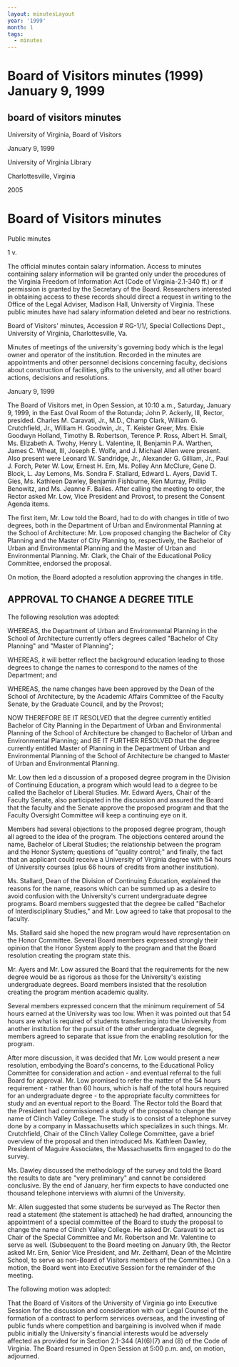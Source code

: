 ```yaml
---
layout: minutesLayout
year: '1999'
month: 1
tags:
  - minutes
---
```

Board of Visitors minutes (1999) January 9, 1999
================================================

board of visitors minutes
-------------------------

University of Virginia, Board of Visitors

January 9, 1999

University of Virginia Library

Charlottesville, Virginia

2005

Board of Visitors minutes
=========================

Public minutes

1 v.

The official minutes contain salary information. Access to minutes containing salary information will be granted only under the procedures of the Virginia Freedom of Information Act (Code of Virginia-2.1-340 ff.) or if permission is granted by the Secretary of the Board. Researchers interested in obtaining access to these records should direct a request in writing to the Office of the Legal Adviser, Madison Hall, University of Virginia. These public minutes have had salary information deleted and bear no restrictions.

Board of Visitors' minutes, Accession # RG-1/1/, Special Collections Dept., University of Virginia, Charlottesville, Va.

Minutes of meetings of the university's governing body which is the legal owner and operator of the institution. Recorded in the minutes are appointments and other personnel decisions concerning faculty, decisions about construction of facilities, gifts to the university, and all other board actions, decisions and resolutions.

January 9, 1999

The Board of Visitors met, in Open Session, at 10:10 a.m., Saturday, January 9, 1999, in the East Oval Room of the Rotunda; John P. Ackerly, III, Rector, presided. Charles M. Caravati, Jr., M.D., Champ Clark, William G. Crutchfield, Jr., William H. Goodwin, Jr., T. Keister Greer, Mrs. Elsie Goodwyn Holland, Timothy B. Robertson, Terence P. Ross, Albert H. Small, Ms. Elizabeth A. Twohy, Henry L. Valentine, II, Benjamin P.A. Warthen, James C. Wheat, III, Joseph E. Wolfe, and J. Michael Allen were present. Also present were Leonard W. Sandridge, Jr., Alexander G. Gilliam, Jr., Paul J. Forch, Peter W. Low, Ernest H. Ern, Ms. Polley Ann McClure, Gene D. Block, L. Jay Lemons, Ms. Sondra F. Stallard, Edward L. Ayers, David T. Gies, Ms. Kathleen Dawley, Benjamin Fishburne, Ken Murray, Phillip Benowitz, and Ms. Jeanne F. Bailes. After calling the meeting to order, the Rector asked Mr. Low, Vice President and Provost, to present the Consent Agenda items.

The first item, Mr. Low told the Board, had to do with changes in title of two degrees, both in the Department of Urban and Environmental Planning at the School of Architecture: Mr. Low proposed changing the Bachelor of City Planning and the Master of City Planning to, respectively, the Bachelor of Urban and Environmental Planning and the Master of Urban and Environmental Planning. Mr. Clark, the Chair of the Educational Policy Committee, endorsed the proposal.

On motion, the Board adopted a resolution approving the changes in title.

APPROVAL TO CHANGE A DEGREE TITLE
---------------------------------

The following resolution was adopted:

WHEREAS, the Department of Urban and Environmental Planning in the School of Architecture currently offers degrees called "Bachelor of City Planning" and "Master of Planning";

WHEREAS, it will better reflect the background education leading to those degrees to change the names to correspond to the names of the Department; and

WHEREAS, the name changes have been approved by the Dean of the School of Architecture, by the Academic Affairs Committee of the Faculty Senate, by the Graduate Council, and by the Provost;

NOW THEREFORE BE IT RESOLVED that the degree currently entitled Bachelor of City Planning in the Department of Urban and Environmental Planning of the School of Architecture be changed to Bachelor of Urban and Environmental Planning; and BE IT FURTHER RESOLVED that the degree currently entitled Master of Planning in the Department of Urban and Environmental Planning of the School of Architecture be changed to Master of Urban and Environmental Planning.

Mr. Low then led a discussion of a proposed degree program in the Division of Continuing Education, a program which would lead to a degree to be called the Bachelor of Liberal Studies. Mr. Edward Ayers, Chair of the Faculty Senate, also participated in the discussion and assured the Board that the faculty and the Senate approve the proposed program and that the Faculty Oversight Committee will keep a continuing eye on it.

Members had several objections to the proposed degree program, though all agreed to the idea of the program. The objections centered around the name, Bachelor of Liberal Studies; the relationship between the program and the Honor System; questions of "quality control;" and finally, the fact that an applicant could receive a University of Virginia degree with 54 hours of University courses (plus 66 hours of credits from another institution).

Ms. Stallard, Dean of the Division of Continuing Education, explained the reasons for the name, reasons which can be summed up as a desire to avoid confusion with the University's current undergraduate degree programs. Board members suggested that the degree be called "Bachelor of Interdisciplinary Studies," and Mr. Low agreed to take that proposal to the faculty.

Ms. Stallard said she hoped the new program would have representation on the Honor Committee. Several Board members expressed strongly their opinion that the Honor System apply to the program and that the Board resolution creating the program state this.

Mr. Ayers and Mr. Low assured the Board that the requirements for the new degree would be as rigorous as those for the University's existing undergraduate degrees. Board members insisted that the resolution creating the program mention academic quality.

Several members expressed concern that the minimum requirement of 54 hours earned at the University was too low. When it was pointed out that 54 hours are what is required of students transferring into the University from another institution for the pursuit of the other undergraduate degrees, members agreed to separate that issue from the enabling resolution for the program.

After more discussion, it was decided that Mr. Low would present a new resolution, embodying the Board's concerns, to the Educational Policy Committee for consideration and action - and eventual referral to the full Board for approval. Mr. Low promised to refer the matter of the 54 hours requirement - rather than 60 hours, which is half of the total hours required for an undergraduate degree - to the appropriate faculty committees for study and an eventual report to the Board. The Rector told the Board that the President had commissioned a study of the proposal to change the name of Clinch Valley College. The study is to consist of a telephone survey done by a company in Massachusetts which specializes in such things. Mr. Crutchfield, Chair of the Clinch Valley College Committee, gave a brief overview of the proposal and then introduced Ms. Kathleen Dawley, President of Maguire Associates, the Massachusetts firm engaged to do the survey.

Ms. Dawley discussed the methodology of the survey and told the Board the results to date are "very preliminary" and cannot be considered conclusive. By the end of January, her firm expects to have conducted one thousand telephone interviews with alumni of the University.

Mr. Allen suggested that some students be surveyed as The Rector then read a statement (the statement is attached) he had drafted, announcing the appointment of a special committee of the Board to study the proposal to change the name of Clinch Valley College. He asked Dr. Caravati to act as Chair of the Special Committee and Mr. Robertson and Mr. Valentine to serve as well. (Subsequent to the Board meeting on January 9th, the Rector asked Mr. Ern, Senior Vice President, and Mr. Zeithaml, Dean of the McIntire School, to serve as non-Board of Visitors members of the Committee.) On a motion, the Board went into Executive Session for the remainder of the meeting.

The following motion was adopted:

That the Board of Visitors of the University of Virginia go into Executive Session for the discussion and consideration with our Legal Counsel of the formation of a contract to perform services overseas, and the investing of public funds where competition and bargaining is involved when if made public initially the University's financial interests would be adversely affected as provided for in Section 2.1-344 (A)(6)(7) and (8) of the Code of Virginia. The Board resumed in Open Session at 5:00 p.m. and, on motion, adjourned.
